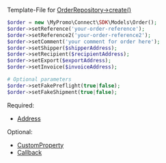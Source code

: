 Template-File for [OrderRepository->create()][OrderRepository]

```php
$order = new \MyPromo\Connect\SDK\Models\Order();
$order->setReference('your-order-reference');
$order->setReference2('your-order-reference2');
$order->setComment('your comment for order here');
$order->setShipper($shipperAddress);
$order->setRecipient($recipientAddress);
$order->setExport($exportAddress);
$order->setInvoice($invoiceAddress);

# Optional parameters 
$order->setFakePreflight(true|false);
$order->setFakeShipment(true|false);
```

Required:

- [Address][address]


Optional:

- [CustomProperty][CustomProperty]
- [Callback][callback]


[OrderRepository]: ../Repositories/OrderRepository.md
[CustomProperty]: CustomProperty.md
[callback]: Callback.md
[address]: Address.md
